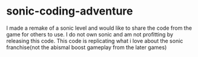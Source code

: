 # sonic-coding-adventure
I made a remake of a sonic level and would like to share the code from the game for others to use. I do not own sonic and am not profitting by releasing this code. This code is replicating what i love about the sonic franchise(not the abismal boost gameplay from the later games)
